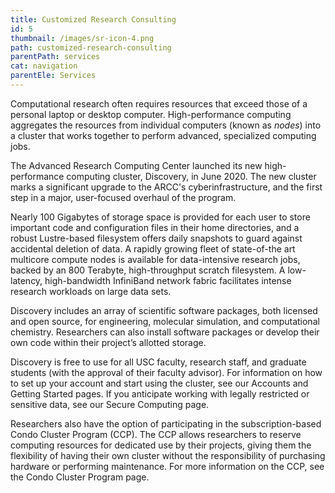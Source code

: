 ```yaml
---
title: Customized Research Consulting
id: 5
thumbnail: /images/sr-icon-4.png
path: customized-research-consulting
parentPath: services
cat: navigation
parentEle: Services
---
```

Computational research often requires resources that exceed those of a personal laptop or desktop computer. High-performance computing aggregates the resources from individual computers (known as *nodes*) into a cluster that works together to perform advanced, specialized computing jobs.

The Advanced Research Computing Center launched its new high-performance computing cluster, Discovery, in June 2020. The new cluster marks a significant upgrade to the ARCC's cyberinfrastructure, and the first step in a major, user-focused overhaul of the program.

Nearly 100 Gigabytes of storage space is provided for each user to store important code and configuration files in their home directories, and a robust Lustre-based filesystem offers daily snapshots to guard against accidental deletion of data. A rapidly growing fleet of state-of-the art multicore compute nodes is available for data-intensive research jobs, backed by an 800 Terabyte, high-throughput scratch filesystem. A low-latency, high-bandwidth InfiniBand network fabric facilitates intense research workloads on large data sets.

Discovery includes an array of scientific software packages, both licensed and open source, for engineering, molecular simulation, and computational chemistry. Researchers can also install software packages or develop their own code within their project’s allotted storage.

Discovery is free to use for all USC faculty, research staff, and graduate students (with the approval of their faculty advisor). For information on how to set up your account and start using the cluster, see our Accounts and Getting Started pages. If you anticipate working with legally restricted or sensitive data, see our Secure Computing page.

Researchers also have the option of participating in the subscription-based Condo Cluster Program (CCP). The CCP allows researchers to reserve computing resources for dedicated use by their projects, giving them the flexibility of having their own cluster without the responsibility of purchasing hardware or performing maintenance. For more information on the CCP, see the Condo Cluster Program page.